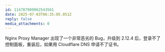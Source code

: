 ```yaml
---
id: 114787909962543561
date: 2025-07-03T06:35:05.051Z
reply: false
media_attachments: 0
---
```


Nginx Proxy Manager 出现了一个非常恶劣的 Bug，升级到 2.12.4 后，登录不了控制面板，重装后，如果用 Cloudflare DNS 申请不了证书。

